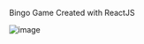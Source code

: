 Bingo Game Created with ReactJS

![image](https://github.com/eduardopvieira16/bingo-react/assets/65200148/23da88e4-eb19-4d9a-ac8b-f9d786f0644d)
